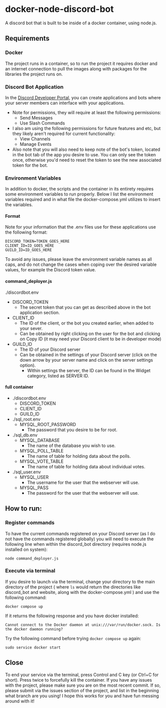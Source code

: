 # docker-node-discord-bot
A discord bot that is built to be inside of a docker container,
using node.js.

## Requirements

### Docker
The project runs in a container, so to run the project
it requires docker and an internet connection to pull
the images along with packages for the libraries the
project runs on.

### Discord Bot Application
In the [Discord Developer Portal](https://discord.com/developers/applications),
you can create applications and bots where your server members can interface
with your applications. 
* Note for permissions, they will require at least the following permissions:
  * Send Messages
  * Use Slash Commands
* I also am using the following permissions for future features and etc, but they
likely aren't required for current functionality:
  * View Channels
  * Manage Events
* Also note that you will also need to keep note of the bot's token, located in the
bot tab of the app you desire to use. You can only see the token once, otherwise
you'd need to reset the token to see the new associated token for the bot.

### Environment Variables
In addition to docker, the scripts
and the container in its entirety requires some
environment variables to run properly. Below I list
the environment variables required and in what file
the docker-compose.yml utilizes to insert the variables.

#### Format
Note for your information that the .env files use for these applications use the following format:
```
DISCORD_TOKEN=TOKEN_GOES_HERE
CLIENT_ID=ID_GOES_HERE
GUILD_ID=ID_GOES_HERE
```
To avoid any issues, please leave the environment variable names as all caps, and do not change
the cases when coping over the desired variable values, for example the Discord token value.

#### command_deployer.js
./discordbot.env
* DISCORD_TOKEN
  * The secret token that you can get as described above in the bot application section.
* CLIENT_ID
  * The ID of the client, or the bot you created earlier, when added to your sever.
  * Can be obtained by right clicking on the user for the bot and clicking on Copy ID (it may need your Discord client to be in developer mode)
* GUILD_ID
  * The ID of your Discord server
  * Can be obtained in the settings of your Discord server (click on the down arrow by your server name and click on the server settings option).
    * Within settings the server, the ID can be found in the Widget category, listed as SERVER ID.


#### full container
* ./discordbot.env
  * DISCORD_TOKEN
  * CLIENT_ID
  * GUILD_ID
* ./sql_root.env
  * MYSQL_ROOT_PASSWORD
    * The password that you desire to be for root.
* ./sql_db.env
  * MYSQL_DATABASE
    * The name of the database you wish to use.
  * MYSQL_POLL_TABLE
    * The name of table for holding data about the polls.
  * MYSQL_VOTE_TABLE
    * The name of table for holding data about individual votes.
* ./sql_user.env
  * MYSQL_USER
    * The username for the user that the webserver will use.
  * MYSQL_PASS
    * The password for the user that the webserver will use.
## How to run:
### Register commands
To have the current commands registered on your Discord server (as I do not have the commands registered globally) you will need to execute the following line when within the discord_bot directory (requires node.js installed on system):
```
node command_deployer.js
```
### Execute via terminal
If you desire to launch via the terminal, change your directory to the main directory of the project ( where `ls` would return the directories like discord_bot and website, along with the docker-compose.yml ) and use the following command: 
```
docker compose up
```
If it returns the following response and you have docker installed:
```
Cannot connect to the Docker daemon at unix:///var/run/docker.sock. Is the docker daemon running?
```
Try the following command before trying `docker compose up` again:
```
sudo service docker start
```
## Close
To end your service via the terminal, press Control and C key (or Ctrl+C for short). Press twice to forcefully kill the container. If you have any issues with the project, please make sure you are on the most recent commit. If so, please submit via the issues section of the project, and list in the beginning what branch are you using! I hope this works for you and have fun messing around with it!
